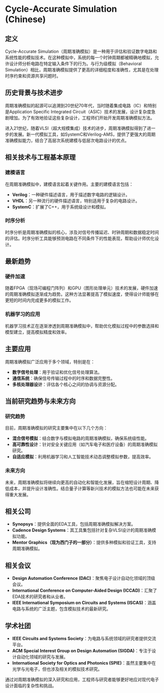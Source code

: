 # Cycle-Accurate Simulation (Chinese)

## 定义

Cycle-Accurate Simulation（周期准确模拟）是一种用于评估和验证数字电路和系统性能的模拟技术。在这种模拟中，系统的每一个时钟周期都被精确地模拟，允许设计师分析电路在特定输入条件下的行为。与行为级模拟（Behavioral Simulation）相比，周期准确模拟提供了更高的详细程度和准确性，尤其是在处理时序约束和资源共享问题时。

## 历史背景与技术进步

周期准确模拟的起源可以追溯到20世纪70年代，当时随着集成电路（IC）和特别是Application Specific Integrated Circuit（ASIC）技术的发展，设计复杂度急剧增加。为了有效地验证这些复杂设计，工程师们开始开发周期准确模拟方法。

进入21世纪，随着VLSI（超大规模集成）技术的进步，周期准确模拟得到了进一步的发展。新一代模拟工具，如SystemC和Verilog-AMS，提供了更强大的周期准确模拟能力，结合了高层次系统建模与低层次电路设计的优点。

## 相关技术与工程基本原理

### 建模语言

在周期准确模拟中，建模语言起着关键作用。主要的建模语言包括：
- **Verilog**：一种硬件描述语言，用于描述数字电路的逻辑设计。
- **VHDL**：另一种流行的硬件描述语言，特别适用于复杂的电路设计。
- **SystemC**：扩展了C++，用于系统级设计和模拟。

### 时序分析

时序分析是周期准确模拟的核心，涉及对信号传播延迟、时钟周期和数据稳定时间的评估。时序分析工具能够预测电路在不同条件下的性能表现，帮助设计师优化设计。

## 最新趋势

### 硬件加速

随着FPGA（现场可编程门阵列）和GPU（图形处理单元）技术的发展，硬件加速的周期准确模拟逐渐成为趋势。这种方法显著提高了模拟速度，使得设计师能够在更短的时间内完成更多的模拟工作。

### 机器学习的应用

机器学习技术正在逐渐渗透到周期准确模拟中，帮助优化模拟过程中的参数选择和模型建立，提高模拟精度和效率。

## 主要应用

周期准确模拟广泛应用于多个领域，特别是在：
- **数字信号处理**：用于验证和优化信号处理算法。
- **通信系统**：确保信号传输过程中的时序和数据完整性。
- **多核处理器设计**：评估各个核心之间的协调与资源分配。

## 当前研究趋势与未来方向

### 研究趋势

目前，周期准确模拟的研究主要集中在以下几个方向：
- **混合信号模拟**：结合数字与模拟电路的周期准确模拟，确保系统级性能。
- **高可靠性设计**：针对安全关键应用（如汽车电子和医疗设备）的周期准确模拟研究。
- **自适应模拟**：利用机器学习和人工智能技术动态调整模拟参数，提高效率。

### 未来方向

未来，周期准确模拟将继续向更高的自动化和智能化发展，旨在缩短设计周期、降低成本，并提升设计准确性。结合量子计算等新兴技术的模拟方法也可能在未来获得重大发展。

## 相关公司

- **Synopsys**：提供全面的EDA工具，包括周期准确模拟解决方案。
- **Cadence Design Systems**：其工具集包括针对复杂VLSI设计的周期准确模拟功能。
- **Mentor Graphics（现为西门子的一部分）**：提供多种模拟和验证工具，支持周期准确模拟。

## 相关会议

- **Design Automation Conference (DAC)**：聚焦电子设计自动化领域的顶级会议。
- **International Conference on Computer-Aided Design (ICCAD)**：汇聚了EDA技术的研究者和从业者。
- **IEEE International Symposium on Circuits and Systems (ISCAS)**：涵盖电路与系统的广泛主题，包含模拟技术的最新研究。

## 学术社团

- **IEEE Circuits and Systems Society**：为电路与系统领域的研究者提供交流平台。
- **ACM Special Interest Group on Design Automation (SIGDA)**：专注于设计自动化领域的研究与发展。
- **International Society for Optics and Photonics (SPIE)**：虽然主要集中在光学与光电子，但也涉及相关的模拟技术研究。

通过对周期准确模拟的深入研究和应用，工程师与研究者能够更好地应对现代电子设计面临的复杂性和挑战。